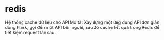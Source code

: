 # redis
Hệ thống cache dữ liệu cho API
Mô tả: Xây dựng một ứng dụng API đơn giản dùng Flask, gọi đến một API bên ngoài, sau đó cache kết quả trong Redis để tiết kiệm request lần sau.